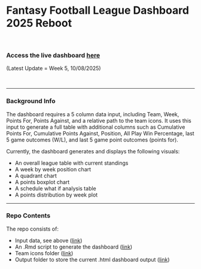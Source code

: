 # Fantasy Football League Dashboard 2025 Reboot

<br>

### Access the live dashboard [here](https://edenaxe.github.io/FFL-Dash-2025/Output/FFL_Dash.html)
(Latest Update = Week 5, 10/08/2025)

<br> 

-------------------------------------------

### Background Info

The dashboard requires a 5 column data input, including Team, Week, Points For, Points Against, and a relative path to the team icons. It uses this input to generate a full table with additional columns such as Cumulative Points For, Cumulative Points Against, Position, All Play Win Percentage, last 5 game outcomes (W/L), and last 5 game point outcomes (points for). 

Currently, the dashboard generates and displays the following visuals: 
- An overall league table with current standings 
- A week by week position chart  
- A quadrant chart 
- A points boxplot chart
- A schedule what if analysis table
- A points distribution by week plot

-------------------------------------------

### Repo Contents

The repo consists of: 
- Input data, see above ([link](https://github.com/edenaxe/FFL-Dash-2025/blob/main/FFL_Data.xlsx))
- An .Rmd script to generate the dashboard ([link](https://github.com/edenaxe/FFL-Dash-2025/blob/main/FFL_Dash.Rmd))
- Team icons folder ([link](https://github.com/edenaxe/FFL-Dash-2025/tree/main/Team%20Icons))
- Output folder to store the current .html dashboard output ([link](https://github.com/edenaxe/FFL-Dash-2025/tree/main/Output))
